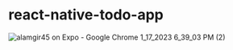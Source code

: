 # react-native-todo-app


![alamgir45 on Expo - Google Chrome 1_17_2023 6_39_03 PM (2)](https://user-images.githubusercontent.com/73253592/212910070-8e471818-1ed3-42bf-974e-78ca5cc18511.png)
